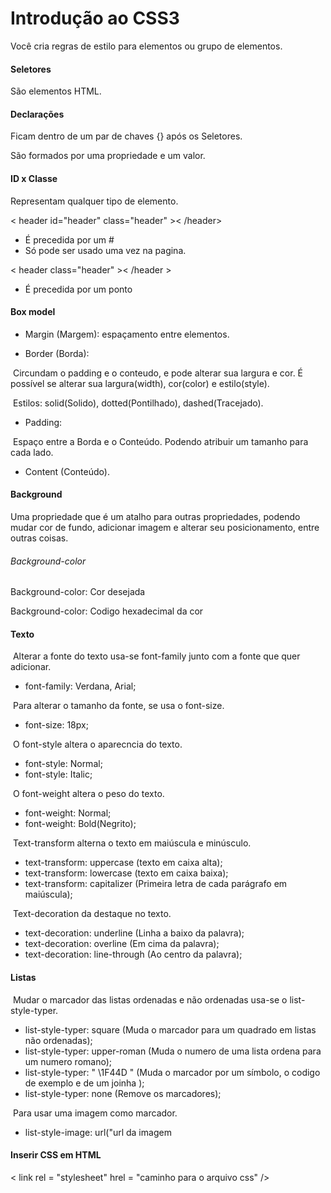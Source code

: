 # Introdução ao CSS3

Você cria regras de estilo para elementos ou grupo de elementos.



#### Seletores

São elementos HTML.



#### Declarações

Ficam dentro de um par de chaves {} após os Seletores.

São formados por uma propriedade e um valor.



#### ID x Classe

Representam qualquer tipo de elemento.



< header id="header" class="header" >< /header>

- É precedida por um #
- Só pode ser usado uma vez na pagina.

< header class="header" >< /header > 

- É precedida por um ponto



#### Box model

- Margin (Margem): espaçamento entre elementos.



- Border (Borda): 

​	Circundam o padding e o conteudo, e pode alterar sua largura e cor. É possível se alterar sua largura(width), cor(color) e estilo(style).

​	Estilos: solid(Solido), dotted(Pontilhado), dashed(Tracejado).



- Padding:

​	Espaço entre a Borda e o Conteúdo. Podendo atribuir um tamanho para cada lado.



- Content (Conteúdo).

 

#### Background

Uma propriedade que é um atalho para outras propriedades, podendo mudar cor de fundo, adicionar imagem e alterar seu posicionamento, entre outras coisas.

###### Background-color

Background-color: Cor desejada

Background-color: Codigo hexadecimal da cor



#### Texto

​	Alterar a fonte do texto usa-se font-family junto com a fonte que quer adicionar.

- font-family: Verdana, Arial;



​	Para alterar o tamanho da fonte, se usa o font-size.

- font-size: 18px;



​	O font-style altera o aparecncia do texto.

- font-style: Normal;
- font-style: Italic;



​	O font-weight altera o peso do texto.

- font-weight: Normal;
- font-weight: Bold(Negrito); 



​	Text-transform alterna o texto em maiúscula e minúsculo.

- text-transform: uppercase (texto em caixa alta);
- text-transform: lowercase (texto em caixa baixa);
- text-transform: capitalizer (Primeira letra de cada parágrafo em maiúscula);



​	Text-decoration da destaque no texto.

- text-decoration: underline (Linha a baixo da palavra);
- text-decoration: overline (Em cima da palavra);
- text-decoration: line-through (Ao centro da palavra);



#### Listas

​	Mudar o marcador das listas ordenadas e não ordenadas usa-se o list-style-typer.

- list-style-typer: square (Muda o marcador para um quadrado em listas não ordenadas);
- list-style-typer: upper-roman (Muda o numero de uma lista ordena para um numero romano);
- list-style-typer: " \1F44D " (Muda o marcador por um símbolo, o codigo de exemplo e de um joinha );
- list-style-typer: none (Remove os marcadores);



​	Para usar uma imagem como marcador.

- list-style-image: url("url da imagem

#### Inserir CSS em HTML

< link rel = "stylesheet" hrel = "caminho para o arquivo css" />
